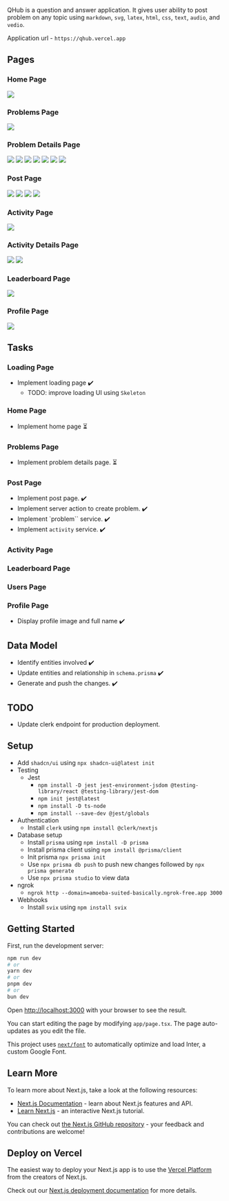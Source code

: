 QHub is a question and answer application. It gives user ability to post problem on any topic using `markdown`, `svg`, `latex`, `html`, `css`, `text`, `audio`, and `vedio`.

Application url - `https://qhub.vercel.app`

## Pages

### Home Page

<img src="docs/images/home-page.png"/>

### Problems Page

<img src="docs/images/problems-page.png"/>

### Problem Details Page

<img src="docs/images/problem-details-page-1.png"/>

<img src="docs/images/problem-details-page-2.png"/>

<img src="docs/images/problem-details-page-3.png"/>

<img src="docs/images/problem-details-page-4.png"/>

<img src="docs/images/problem-details-page-5.png"/>

<img src="docs/images/problem-details-page-6.png"/>

<img src="docs/images/problem-details-page-7.png"/>

### Post Page

<img src="docs/images/post-page-1.png"/>

<img src="docs/images/post-page-2.png"/>

<img src="docs/images/post-page-3.png"/>

<img src="docs/images/post-page-4.png"/>

### Activity Page

<img src="docs/images/activity-page-1.png"/>

### Activity Details Page

<img src="docs/images/activity-details-page-1.png"/>

<img src="docs/images/activity-details-page-2.png"/>

### Leaderboard Page

<img src="docs/images/leaderboard-page-1.png"/>

### Profile Page

<img src="docs/images/profile-page-1.png"/>


## Tasks

### Loading Page
- Implement loading page :heavy_check_mark:
  - TODO: improve loading UI using `Skeleton`

### Home Page

- Implement home page :hourglass_flowing_sand:

### Problems Page

- Implement problem details page. :hourglass_flowing_sand:

### Post Page

- Implement post page. :heavy_check_mark:
- Implement server action to create problem. :heavy_check_mark:
- Implement `problem`` service. :heavy_check_mark:
- Implement `activity` service. :heavy_check_mark:

### Activity Page

### Leaderboard Page

### Users Page

### Profile Page

- Display profile image and full name :heavy_check_mark:

## Data Model

- Identify entities involved :heavy_check_mark:
- Update entities and relationship in `schema.prisma` :heavy_check_mark:
- Generate and push the changes. :heavy_check_mark:

## TODO

- Update clerk endpoint for production deployment.

## Setup

- Add `shadcn/ui` using `npx shadcn-ui@latest init`
- Testing
  - Jest
    - `npm install -D jest jest-environment-jsdom @testing-library/react @testing-library/jest-dom`
    - `npm init jest@latest`
    - `npm install -D ts-node`
    - `npm install --save-dev @jest/globals`
- Authentication
  - Install `clerk` using `npm install @clerk/nextjs`
- Database setup
  - Install `prisma` using `npm install -D prisma`
  - Install prisma client using `npm install @prisma/client`
  - Init prisma `npx prisma init`
  - Use `npx prisma db push` to push new changes followed by `npx prisma generate`
  - Use `npx prisma studio` to view data
- ngrok
  - `ngrok http --domain=amoeba-suited-basically.ngrok-free.app 3000`
- Webhooks
  - Install `svix` using `npm install svix`


## Getting Started

First, run the development server:

```bash
npm run dev
# or
yarn dev
# or
pnpm dev
# or
bun dev
```

Open [http://localhost:3000](http://localhost:3000) with your browser to see the result.

You can start editing the page by modifying `app/page.tsx`. The page auto-updates as you edit the file.

This project uses [`next/font`](https://nextjs.org/docs/basic-features/font-optimization) to automatically optimize and load Inter, a custom Google Font.

## Learn More

To learn more about Next.js, take a look at the following resources:

- [Next.js Documentation](https://nextjs.org/docs) - learn about Next.js features and API.
- [Learn Next.js](https://nextjs.org/learn) - an interactive Next.js tutorial.

You can check out [the Next.js GitHub repository](https://github.com/vercel/next.js/) - your feedback and contributions are welcome!

## Deploy on Vercel

The easiest way to deploy your Next.js app is to use the [Vercel Platform](https://vercel.com/new?utm_medium=default-template&filter=next.js&utm_source=create-next-app&utm_campaign=create-next-app-readme) from the creators of Next.js.

Check out our [Next.js deployment documentation](https://nextjs.org/docs/deployment) for more details.

